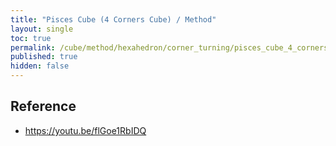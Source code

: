 ```yaml
---
title: "Pisces Cube (4 Corners Cube) / Method"
layout: single
toc: true
permalink: /cube/method/hexahedron/corner_turning/pisces_cube_4_corners_cube/method
published: true
hidden: false
---
```


<head>
  <base target="_blank">
</head>



## Reference

- <https://youtu.be/flGoe1RbIDQ>
